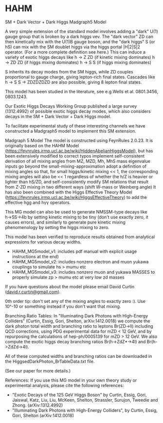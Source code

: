 # HAHM
SM + Dark Vector + Dark Higgs Madgraph5 Model


A very simple extension of the standard model involves adding a "dark" U(1) gauge group that is broken by a dark higgs vev. The "dark vector" ZD can then kinetically mix with the U(1)B gauge boson, and the "dark higgs" S (or hS) can mix with the SM doublet higgs via the higgs portal |H|2|S|2 operator. (For a more complete definition see here.) This can induce a variety of exotic higgs decays like
h  → Z ZD (if kinetic mixing dominates)
h → ZD ZD (if higgs mixing dominates)
h → S S     (if higgs mixing dominates)

S inherits its decay modes from the SM higgs, while ZD couples proportional to gauge charge, giving lepton-rich final states. Cascades like h → S S → ZDZDZDZD are also possible, giving 8 lepton final states.

This model has been studied in the literature, see e.g.Wells et al. 0801.3456, 0803.1243.

Our Exotic Higgs Decays Working Group published a large survey (1312.4992) of possible exotic higgs decay modes, which also considers decays in the SM + Dark Vector + Dark Higgs model.

To facilitate experimental study of these interesting channels we have constructed a Madgraph5 model to implement this SM extension.


Madgraph 5 Model
The model is constructed using FeynRules 2.0.23. It is originally based on the HAHM Model (https://feynrules.irmp.ucl.ac.be/wiki/HiddenAbelianHiggsModel), but has been extensively modified to correct typos
implement self-consistent derivation of all mixing angles from MZ, MZD, Mh, MhS mass eigenvalue inputs
go beyond the small-mixing-approximation
adopt a definition of mixing angles so that, for small higgs/kinetic mixing << 1, the corresponding mixing angles will also be << 1 regardless of whether the h/Z is heavier or lighter than hS/ZD, and
self-consistently modify SM relations that result from Z-ZD mixing in two different ways (shift W-mass or Weinberg angle)
It has also been combined with the Higgs Effective Theory Model (https://feynrules.irmp.ucl.ac.be/wiki/HiggsEffectiveTheory) to add the effective hgg and hγγ operators.

This MG model can also be used to generate NMSSM-type decays like h→SS→4b by setting kinetic mixing to be tiny (don't use exactly zero, it causes errors), and similarly to generate pure kinetic mixing phenomenology by setting the higgs mixing to zero.

This model has been verified to reproduce results obtained from analytical expressions for various decay widths.

* HAHM_MG5model_v1: includes pdf manual with explicit usage instructions at the end)
* HAHM_MG5model_v2: includes nonzero electron and muon yukawa couplings to simulate hs > mumu etc
* HAHM_MG5model_v3: includes nonzero muon and yukawa MASSES to properly simulate zp > mumu etc at very low zd masses

If you have questions about the model please email David Curtin (david.r.curtin@gmail.com).

0th order tip: don't set any of the mixing angles to exactly zero :). Use 10^-10 or something instead if you don't want that mixing.


Branching Ratio Tables:
In "Illuminating Dark Photons with High-Energy Colliders" (Curtin, Essig, Gori, Shelton, arXiv:1412.0018) we compute the dark photon total width and branching ratio to leptons Br(ZD->ll) including QCD corrections, using PDG experimental data for mZD < 12 GeV, and by repurposing the calculations of hep-ph/0005139 for mZD > 12 GeV. We also compute the exotic higgs decay branching ratios Br(h->ZdZ*->4l) and Br(h->ZdZd->4l).

All of these computed widths and branching ratios can be downloaded in the HiggsedDarkPhoton_BrTableData.txt file.

(See our paper for more details.)


References:
If you use this MG model in your own theory study or experimental analysis, please cite the following references:
- "Exotic Decays of the 125 GeV Higgs Boson" by Curtin, Essig, Gori, Jaiswal, Katz, Liu, Liu, McKeen, Shelton, Strassler, Surujon, Tweedie and Zhong. (arXiv:1312.4992)
- "Illuminating Dark Photons with High-Energy Colliders", by Curtin, Essig, Gori, Shelton (arXiv:1412.0018)
